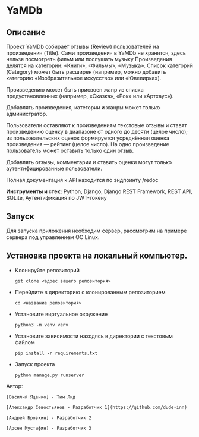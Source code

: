 # YaMDb

## Описание
Проект YaMDb собирает отзывы (Review) пользователей на произведения (Title).
Сами произведения в YaMDb не хранятся, здесь нельзя посмотреть фильм или послушать музыку
Произведения делятся на категории: «Книги», «Фильмы», «Музыка».
Список категорий (Category) может быть расширен (например, можно добавить категорию «Изобразительное искусство» или «Ювелирка»).

Произведению может быть присвоен жанр из списка предустановленных (например, «Сказка», «Рок» или «Артхаус»).

Добавлять произведения, категории и жанры может только администратор.

Пользователи оставляют к произведениям текстовые отзывы и ставят произведению оценку в диапазоне от одного до десяти (целое число); из пользовательских оценок формируется усреднённая оценка произведения — рейтинг (целое число). На одно произведение пользователь может оставить только один отзыв.

Добавлять отзывы, комментарии и ставить оценки могут только аутентифицированные пользователи.

Полная документация к API находится по эндпоинту /redoc

**Инструменты и стек:** Python, Django, Django REST Framework, REST API, SQLite, Аутентификация по JWT-токену

## Запуск
Для запуска приложения необходим сервер, рассмотрим на примере сервера под управлением ОС Linux.

## Установка проекта на локальный компьютер.

 - Клонируйте репозиторий
   ```
   git clone <адрес вашего репозитория>
   ```
 - Перейдите в директорию с клонированным репозиторием
   ```
   cd <название репозитория>
   ```
 - Установите виртуальное окружение
   ```
   python3 -m venv venv
   ```
 - Установите зависимости находясь в директории с текстовым файлом
   ```
   pip install -r requirements.txt
   ```
 - Запуск проекта
   ```
   python manage.py runserver
   ```

Автор:
```
[Василий Яценко] - Тим Лид
```
```
[Александр Севостьянов - Разработчик 1](https://github.com/dude-inn)
```
```
[Андрей Бровкин] - Разработчик 2
```
```
[Арсен Мустафин] - Разработчик 3
```
